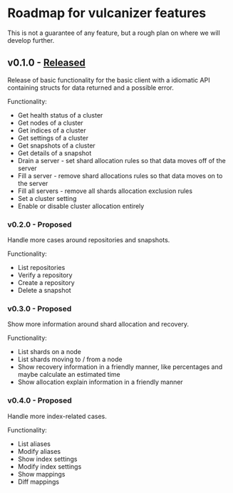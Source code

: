 # Roadmap for vulcanizer features

This is not a guarantee of any feature, but a rough plan on where we will develop further.

## v0.1.0 - [Released](https://github.com/github/vulcanizer/releases/tag/v0.1.0)

Release of basic functionality for the basic client with a idiomatic API containing structs for data returned and a possible error.

Functionality:
* Get health status of a cluster
* Get nodes of a cluster
* Get indices of a cluster
* Get settings of a cluster
* Get snapshots of a cluster
* Get details of a snapshot
* Drain a server - set shard allocation rules so that data moves off of the server
* Fill a server - remove shard allocations rules so that data moves on to the server
* Fill all servers - remove all shards allocation exclusion rules
* Set a cluster setting
* Enable or disable cluster allocation entirely


### v0.2.0 - Proposed

Handle more cases around repositories and snapshots.

Functionality:
* List repositories
* Verify a repository
* Create a repository
* Delete a snapshot

### v0.3.0 - Proposed

Show more information around shard allocation and recovery.

Functionality:
* List shards on a node
* List shards moving to / from a node
* Show recovery information in a friendly manner, like percentages and maybe calculate an estimated time
* Show allocation explain information in a friendly manner

### v0.4.0 - Proposed

Handle more index-related cases.

Functionality:
* List aliases
* Modify aliases
* Show index settings
* Modify index settings
* Show mappings
* Diff mappings
